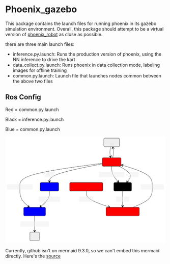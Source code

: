 # Phoenix_gazebo

This package contains the launch files for running phoenix in its gazebo simulation environment. Overall, this package
should attempt to be a virtual version of [phoenix_robot](phoenix_robot.md) as close as possible.

there are three main launch files:
- inference.py.launch: Runs the production version of phoenix, using the NN inference to drive the kart
- data_collect.py.launch: Runs phoenix in data collection mode, labeling images for offline training
- common.py.launch: Launch file that launches nodes common between the above two files

## Ros Config

Red = common.py.launch

Black = inference.py.launch

Blue = common.py.launch

![](images/phnx_gazebo.svg)

Currently, github isn't on mermaid 9.3.0, so we can't embed this mermaid directly.
Here's the [source](https://mermaid.live/edit#pako:eNqVU8tqIzEQ_BUhyM3GkKMOe1lD9pJcAjkNiB6pZ6yNpDYtjU0S8u-RLK_NjuOEzEWvqpKqevpNGrIolUwZMq4djAxhubvtoiif8ZDSGgdhKASKZfDEar9xGReD814x2hnSQoZLXO8nnAG3TPYzIJjnLjbszY34A2z3wChczMgDGEzt7A5esSexXP4S46vu2dkRlVLtoQ1yuX-AN-aXkGpCexpH5HJQV0qsDARkWAVnVzz2X_LLtiPNlM5sshQa5-StEiDWEGJm8h756M2y26EOpTA67V02mwv12aVFn6mnvDLB6h36JvOXXnQmndEjbXXeu5RnNq_eU-3-kzq9twbi4nhy_p_F67llBhcLT9f10eAFrtFdelbi9-NTEjUXF2Cs5T494OGhTV0ckDGaGsDhN_rWTITdOZcrRZur_qzkn7BryeVCFokAzpYee6sKncwbDNhJVaYRpxKP72QX3wsUpkyPL9FIlXnChZy29tyVUg3gU9lF6zLxfevbQ_u-fwCc0kec)